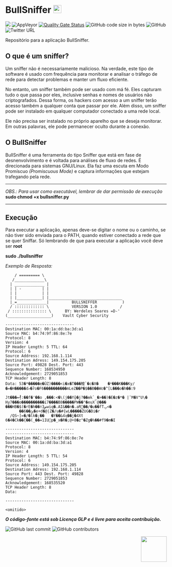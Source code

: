 # BullSniffer <img src="https://github.com/werdelesmarcio/BullSniffer/blob/master/bullsniffericon.png" width=25> 

<img src="http://img.shields.io/liberapay/receives/scorpion.svg?logo=liberapay">  <img alt="AppVeyor" src="https://img.shields.io/appveyor/ci/werdelesmarcio/BullSniffer">  [![Quality Gate Status](https://sonarcloud.io/api/project_badges/measure?project=werdelesmarcio_BullSniffer&metric=alert_status)](https://sonarcloud.io/dashboard?id=werdelesmarcio_BullSniffer)  <img alt="GitHub code size in bytes" src="https://img.shields.io/github/languages/code-size/werdelesmarcio/BullSniffer">  <img alt="GitHub" src="https://img.shields.io/github/license/werdelesmarcio/BullSniffer">  <img alt="Twitter URL" src="https://img.shields.io/twitter/url/https/twitter.com/ScorpionInc?style=social">

Repositório para a aplicação BullSniffer.

## O que é um sniffer?
Um sniffer não é necessariamente malicioso. Na verdade, este tipo de software é usado com 
frequência para monitorar e analisar o tráfego de rede para detectar problemas e manter um 
fluxo eficiente. 

No entanto, um sniffer também pode ser usado com má fé. Eles capturam tudo o que passa por
eles, inclusive senhas e nomes de usuários não criptografados. Dessa forma, os hackers com
acesso a um sniffer terão acesso também a qualquer conta que passar por ele. Além disso, um 
sniffer pode ser instalado em qualquer computador conectado a uma rede local. 

Ele não precisa ser instalado no próprio aparelho que se deseja monitorar. Em outras palavras,
ele pode permanecer oculto durante a conexão.

## O BullSniffer
BullSniffer é uma ferramenta do tipo Sniffer que está em fase de desnenvolvimento e é voltada
para análises de fluxo de redes. É direcionada para sistemas GNU/Linux. Ela faz uma escuta em 
Modo Promíscuo _(Promiscuous Mode)_ e captura informações que estejam trafegando pela rede.

---

_OBS.: Para usar como executável, lembrar de dar permissão de execução_
**sudo chmod +x bullsniffer.py**

---

## Execução 
Para executar a aplicação, apenas deve-se digitar o nome ou o caminho, se não tiver sido enviada
para o PATH, quando estiver conectado a rede que se quer Sniffar. Só lembrando de que para executar
a aplicação você deve ser **root**

**sudo ./bullsniffer**

_Exemplo de Resposta:_

```  ___________                               
    / ========= \                              
   /_____________\                             
  | _____________ |                            
  | | -         | |                            
  | |           | |                            
  | |___________| |________________________________  
  |_=_____________|          BULLSNIFFER           ) 
  / ::::::::::::: \          VERSION 1.0          /  
 / ::::::::::::::: \      BY: Werdeles Soares =D-'   
(___________________)    Vault Cyber Security                        

------------------------------
Destination MAC: 00:1a:dd:ba:3d:a1
Source MAC: b4:74:9f:86:8e:7e
Protocol: 8
Version: 4
IP Header Length: 5 TTL: 64
Protocol: 6
Source Address: 192.168.1.114
Destination Adress: 149.154.175.205
Source Port: 49828 Dest. Port: 443
Sequence Number: 168534950
Acknowledgement: 2729051853
TCP Header Length: 8
Data: 53�*�����e�ÚZ)����<i�x�T���鳇`�c�X�	�ײ���K���Ky/�=�H�����dޢ�ʔo�F6����������mLeZ��P�$��B��Wε�^[L���o�h��:9
                                                                                                                     Jt�֨��=┦:��f�'��o ,���:<�\(j��Yǭ�j?��ѳk`_�>��)�E�z�*� |ʽM�V"U\� Hy7���o����������i7����B8�����PW��"�euX`@���
���HB�$(�rE�h��т3ضwiq�.AI&��n�.aR׮��/�ս��fTݒ<�
      ��6��ێ�e+d�@|Z�/u�#{wL�����ZUG�Di�r
  /QS~]=�/�lk�;��	�Y��&4ҳ��j�4Xt	6�4�Ck��{��(_��=1IUp�_x�R�;@+8�z"�Zg�%��#f9�m�I

------------------------------
------------------------------
Destination MAC: b4:74:9f:86:8e:7e
Source MAC: 00:1a:dd:ba:3d:a1
Protocol: 8
Version: 4
IP Header Length: 5 TTL: 54
Protocol: 6
Source Address: 149.154.175.205
Destination Adress: 192.168.1.114
Source Port: 443 Dest. Port: 49828
Sequence Number: 2729051853
Acknowledgement: 168535520
TCP Header Length: 8
Data: 

------------------------------

<omitido>

```

***O código-fonte está sob Licença GLP e é livre para aceita contribuição.***


<img alt="GitHub last commit" src="https://img.shields.io/github/last-commit/werdelesmarcio/BullSniffer?style=for-the-badge">   <img alt="GitHub contributors" src="https://img.shields.io/github/contributors/werdelesmarcio/BullSniffer?style=for-the-badge">


<img src = "https://github.com/werdelesmarcio/Imagens/blob/master/Selos/PoweredByLinux.png?raw=true" width =80 align="right">
